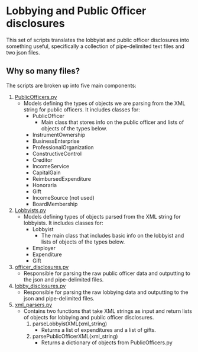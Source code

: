 # Lobbying and Public Officer disclosures

This set of scripts translates the lobbyist and public officer disclosures into something useful, specifically a collection of pipe-delimited text files and two json files.

## Why so many files?

The scripts are broken up into five main components:

1. [PublicOfficers.py](https://bitbucket.org/thenewsjournal/lobbying-disclosures/src/16de73e19cfada3de550e5acc8a5e23e77965387/Lobbying/PublicOfficers.py?at=master)
    - Models defining the types of objects we are parsing from the XML string for public officers. It includes classes for:
        - PublicOfficer
            - Main class that stores info on the public officer and lists of objects of the types below.
        - InstrumentOwnership
        - BusinessEnterprise
        - ProfessionalOrganization
        - ConstructiveControl
        - Creditor
        - IncomeService
        - CapitalGain
        - ReimbursedExpenditure
        - Honoraria
        - Gift
        - IncomeSource (not used)
        - BoardMembership
2. [Lobbyists.py](https://bitbucket.org/thenewsjournal/lobbying-disclosures/src/16de73e19cfada3de550e5acc8a5e23e77965387/Lobbying/Lobbyists.py?at=master)
    - Models defining types of objects parsed from the XML string for lobbyists. It includes classes for:
        - Lobbyist
            - The main class that includes basic info on the lobbyist and lists of objects of the types below.
        - Employer
        - Expenditure
        - Gift
3. [officer_disclosures.py](https://bitbucket.org/thenewsjournal/lobbying-disclosures/src/16de73e19cfada3de550e5acc8a5e23e77965387/Lobbying/officer_disclosures.py?at=master)
    - Responsible for parsing the raw public officer data and outputting to the json and pipe-delimited files.
4. [lobby_disclosures.py](https://bitbucket.org/thenewsjournal/lobbying-disclosures/src/16de73e19cfada3de550e5acc8a5e23e77965387/Lobbying/lobby_disclosures.py?at=master)
    - Responsible for parsing the raw lobbying data and outputting to the json and pipe-delimited files.
5. [xml_parsers.py](https://bitbucket.org/thenewsjournal/lobbying-disclosures/src/16de73e19cfada3de550e5acc8a5e23e77965387/Lobbying/xml_parsers.py?at=master)
    - Contains two functions that take XML strings as input and return lists of objects for lobbying and public officer disclosures.
        1. parseLobbyistXML(xml_string)
            - Returns a list of expenditures and a list of gifts.
        2. parsePublicOfficerXML(xml_string)
            - Returns a dictionary of objects from PublicOfficers.py
